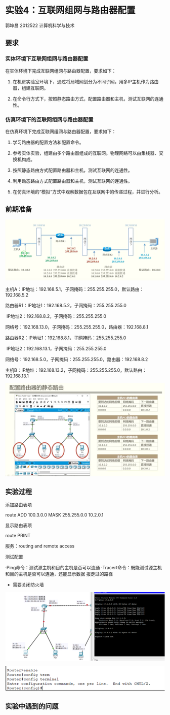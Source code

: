 # 实验4：互联网组网与路由器配置

郭坤昌 2012522 计算机科学与技术

## 要求

### 实体环境下互联网组网与路由器配置

在实体环境下完成互联网组网与路由器配置，要求如下：

1. 在机房实验室环境下，通过将局域网划分为不同子网，用多IP主机作为路由器，组建互联网。

2. 在命令行方式下，按照静态路由方式，配置路由器和主机，测试互联网的连通性。

### 仿真环境下的互联网组网与路由器配置

在仿真环境下完成互联网组网与路由器配置，要求如下：

1. 学习路由器的配置方法和配置命令。

2. 参考实体实验，组建由多个路由器组成的互联网。物理网络可以由集线器、交换机构成。

3. 按照静态路由方式配置路由器和主机，测试互联网的连通性。

4. 利用动态路由方式配置路由器和主机，测试互联网的连通性。

5. 在仿真环境的“模拟”方式中观察数据包在互联网中的传递过程，并进行分析。

## 前期准备

![image-20221110104155187](2012522-计算机科学与技术-郭坤昌-第4次试验报告.assets/image-20221110104155187.png)

主机A：IP地址：192.168.5.1，子网掩码：255.255.255.0，默认路由：192.168.5.2

路由器R1：IP地址1：192.168.5.2，子网掩码：255.255.255.0

​					  IP地址2：192.168.8.2，子网掩码：255.255.255.0

​					  网络号：192.168.13.0，子网掩码：255.255.255.0，路由器：192.168.8.1

路由器R2：IP地址1：192.168.8.1，子网掩码：255.255.255.0

​					  IP地址2：192.168.13.1，子网掩码：255.255.255.0

​					  网络号：192.168.5.0，子网掩码：255.255.255.0，路由器：192.168.8.2

主机B：IP地址：192.168.13.2，子网掩码：255.255.255.0，默认路由：192.168.13.1



![image-20221110105258745](2012522-计算机科学与技术-郭坤昌-第4次试验报告.assets/image-20221110105258745.png)    

## 实验过程

添加路由表项

route ADD 100.3.0.0 MASK 255.255.0.0 10.2.0.1

显示路由表项

route PRINT

服务：routing and remote access

测试配置

·Ping命令：测试源主机和目的主机是否可以连通
·Tracert命令：既能测试源主机和目的主机是否可以连通，还能显示数据
报走过的路径

- 需要关闭防火墙

![image-20221110111015528](2012522-计算机科学与技术-郭坤昌-第4次试验报告.assets/image-20221110111015528.png)

![image-20221110111117611](2012522-计算机科学与技术-郭坤昌-第4次试验报告.assets/image-20221110111117611.png)

## 实验中遇到的问题



